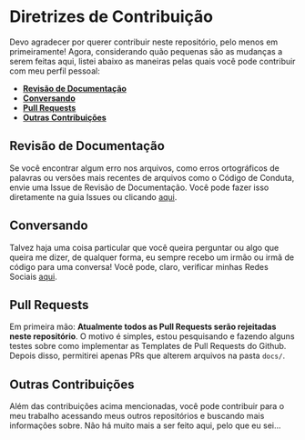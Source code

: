 # Diretrizes de Contribuição

Devo agradecer por querer contribuir neste repositório, pelo menos em primeiramente!
Agora, considerando quão pequenas são as mudanças a serem feitas aqui, listei abaixo
as maneiras pelas quais você pode contribuir com meu perfil pessoal:

- **[Revisão de Documentação]**
- **[Conversando]**
- **[Pull Requests]**
- **[Outras Contribuições]**

## Revisão de Documentação

Se você encontrar algum erro nos arquivos, como erros ortográficos de palavras ou
versões mais recentes de arquivos como o Código de Conduta, envie uma Issue de
Revisão de Documentação. Você pode fazer isso diretamente na guia Issues ou clicando
[aqui][Revisão de Docs].

## Conversando

Talvez haja uma coisa particular que você queira perguntar ou algo que queira me
dizer, de qualquer forma, eu sempre recebo um irmão ou irmã de código para uma conversa!
Você pode, claro, verificar minhas Redes Sociais [aqui][Redes Sociais].

## Pull Requests

Em primeira mão: **Atualmente todos as Pull Requests serão rejeitadas neste
repositório**. O motivo é simples, estou pesquisando e fazendo alguns testes sobre
como implementar as Templates de Pull Requests do Github. Depois disso, permitirei
apenas PRs que alterem arquivos na pasta `docs/`.

## Outras Contribuições

Além das contribuições acima mencionadas, você pode contribuir para o meu trabalho
acessando meus outros repositórios e buscando mais informações sobre. Não há muito
mais a ser feito aqui, pelo que eu sei...

[Revisão de Documentação]: #revisão-de-documentação
[Revisão de Docs]: https://github.com/Mestre-Tramador/Mestre-Tramador/issues/new?assignees=Mestre-Tramador&labels=Type%3A+Docs+Revision%2CStatus%3A+Opened&template=DOCS-REVISION.PT-BR.yml&title=%5BDOCS%5D%3A+
[Conversando]: #conversando
[Redes Sociais]: https://github.com/Mestre-Tramador/Mestre-Tramador/blob/main/README.PT-BR.md#redes-sociais
[Pull Requests]: #pull-requests
[Outras Contribuições]: #outras-contribuições
